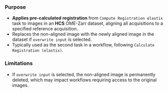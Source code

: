 ### Purpose
- **Applies pre-calculated registration** from `Compute Registration elastix` task to images in an **HCS** OME-Zarr dataset, aligning all acquisitions to a specified reference acquisition.
- Replaces the non-aligned image with the newly aligned image in the dataset if `overwrite input` is selected.
- Typically used as the second task in a workflow, following `Calculate Registration (elastix)`.

### Limitations
- If `overwrite input` is selected, the non-aligned image is permanently deleted, which may impact workflows requiring access to the original images.
